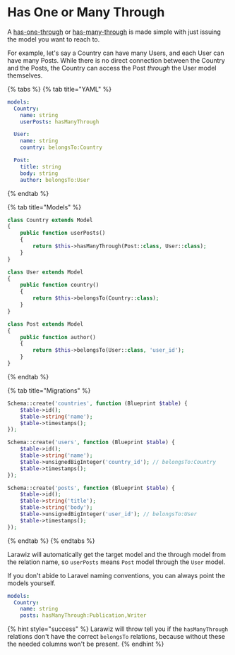 # Has One or Many Through

A [has-one-through](https://laravel.com/docs/7.x/eloquent-relationships#has-one-through) or [has-many-through](https://laravel.com/docs/7.x/eloquent-relationships#has-many-through) is made simple with just issuing the model you want to reach to.

For example, let's say a Country can have many Users, and each User can have many Posts. While there is no direct connection between the Country and the Posts, the Country can access the Post _through_ the User model themselves.

{% tabs %}
{% tab title="YAML" %}
```yaml
models:
  Country:
    name: string
    userPosts: hasManyThrough

  User:
    name: string
    country: belongsTo:Country

  Post:
    title: string
    body: string
    author: belongsTo:User
```
{% endtab %}

{% tab title="Models" %}
```php
class Country extends Model
{
    public function userPosts()
    {
        return $this->hasManyThrough(Post::class, User::class);
    }
}

class User extends Model
{
    public function country()
    {
        return $this->belongsTo(Country::class);
    }
}

class Post extends Model
{
    public function author()
    {
        return $this->belongsTo(User::class, 'user_id');
    }
}
```
{% endtab %}

{% tab title="Migrations" %}
```php
Schema::create('countries', function (Blueprint $table) {
    $table->id();
    $table->string('name');
    $table->timestamps();
});

Schema::create('users', function (Blueprint $table) {
    $table->id();
    $table->string('name');
    $table->unsignedBigInteger('country_id'); // belongsTo:Country
    $table->timestamps();
});

Schema::create('posts', function (Blueprint $table) {
    $table->id();
    $table->string('title');
    $table->string('body');
    $table->unsignedBigInteger('user_id'); // belongsTo:User
    $table->timestamps();
});
```
{% endtab %}
{% endtabs %}

Larawiz will automatically get the target model and the through model from the relation name, so `userPosts` means `Post` model through the `User` model. 

If you don't abide to Laravel naming conventions, you can always point the models yourself.

```yaml
models:
  Country:
    name: string
    posts: hasManyThrough:Publication,Writer
```

{% hint style="success" %}
Larawiz will throw tell you if the `hasManyThrough` relations don't have the correct `belongsTo` relations, because without these the needed columns won't be present.
{% endhint %}

